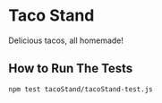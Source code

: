# Taco Stand

Delicious tacos, all homemade!

## How to Run The Tests

```
npm test tacoStand/tacoStand-test.js
```
